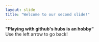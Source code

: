 ```yaml
---
layout: slide
title: "Welcome to our second slide!"
---
```

<strong>"Playing with github's hubs is an hobby"</strong></br>
Use the left arrow to go back!
